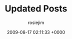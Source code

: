 ---
blog: travel
date: 2009-08-17 02:11:33 +0000
title: "Updated Posts"
author: rosiejim
permalink: /china-2009/three-nations/updated-posts/
---